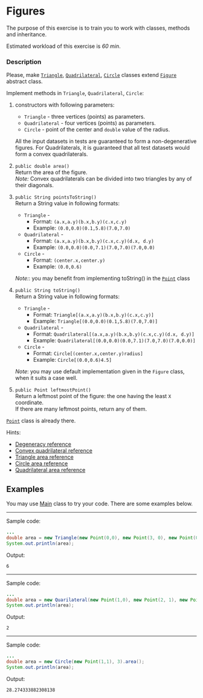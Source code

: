 # Figures

The purpose of this exercise is to train you to work with classes, methods and inheritance.

Estimated workload of this exercise is _60 min_.

### Description

Please, make [`Triangle`](src/main/java/com/epam/rd/autotasks/figures/Triangle.java),
[`Quadrilateral`](src/main/java/com/epam/rd/autotasks/figures/Quadrilateral.java),
[`Circle`](src/main/java/com/epam/rd/autotasks/figures/Circle.java) classes
extend [`Figure`](src/main/java/com/epam/rd/autotasks/figures/Figure.java) abstract class.

Implement methods in `Triangle`, `Quadrilateral`, `Circle`:

1. constructors with following parameters:
    * `Triangle` - three vertices (points) as parameters.
    * `Quadrilateral` - four vertices (points) as parameters.
    * `Circle` - point of the center and `double` value of the radius.

   All the input datasets in tests are guaranteed to form a non-degenerative figures.
   For Quadrilaterals, it is guaranteed that all test datasets would form a convex quadrilaterals.

1. `public double area()`\
   Return the area of the figure.\
   *Note:* Convex quadrilaterals can be divided into two triangles by any of their diagonals.

1. `public String pointsToString()`\
   Return a String value in following formats:
    * `Triangle` -
        * Format: `(a.x,a.y)(b.x,b.y)(c.x,c.y)`
        * Example: `(0.0,0.0)(0.1,5.8)(7.0,7.0)`
    * `Quadrilateral` -
        * Format: `(a.x,a.y)(b.x,b.y)(c.x,c.y)(d.x, d.y)`
        * Example: `(0.0,0.0)(0.0,7.1)(7.0,7.0)(7.0,0.0)`
    * `Circle` -
        * Format: `(center.x,center.y)`
        * Example: `(0.0,0.6)`

   *Note:*: you may benefit from implementing toString() in
   the [`Point`](src/main/java/com/epam/rd/autotasks/figures/Point.java) class

1. `public String toString()`\
   Return a String value in following formats:
    * `Triangle` -
        * Format: `Triangle[(a.x,a.y)(b.x,b.y)(c.x,c.y)]`
        * Example: `Triangle[(0.0,0.0)(0.1,5.8)(7.0,7.0)]`
    * `Quadrilateral` -
        * Format: `Quadrilateral[(a.x,a.y)(b.x,b.y)(c.x,c.y)(d.x, d.y)]`
        * Example: `Quadrilateral[(0.0,0.0)(0.0,7.1)(7.0,7.0)(7.0,0.0)]`
    * `Circle` -
        * Format: `Circle[(center.x,center.y)radius]`
        * Example: `Circle[(0.0,0.6)4.5]`

   *Note*: you may use default implementation given in the `Figure` class, when it suits a case well.

1. `public Point leftmostPoint()`\
   Return a leftmost point of the figure: the one having the least `X` coordinate.\
   If there are many leftmost points, return any of them.

[`Point`](src/main/java/com/epam/rd/autotasks/figures/Point.java) class is already there.

Hints:

* [Degeneracy reference](https://en.wikipedia.org/wiki/Degeneracy_(mathematics))
* [Convex quadrilateral reference](https://en.wikipedia.org/wiki/Quadrilateral#Convex_quadrilaterals)
* [Triangle area reference](https://en.wikipedia.org/wiki/Triangle#Computing_the_area_of_a_triangle)
* [Circle area reference](https://en.wikipedia.org/wiki/Circle#Area_enclosed)
* [Quadrilateral area reference](https://en.wikipedia.org/wiki/Quadrilateral#Area_of_a_convex_quadrilateral)

## Examples

You may use [Main](src/test/java/com/epam/rd/autotasks/figures/Main.java) class to try your code.
There are some examples below.

---
Sample code:

```java
...
double area = new Triangle(new Point(0,0), new Point(3, 0), new Point(0, 4)).area();
System.out.println(area);
```

Output:

```
6
```

---
Sample code:

```java
...
double area = new Quarilateral(new Point(1,0), new Point(2, 1), new Point(1, 2), new Point(0, 1)).area();
System.out.println(area);
```

Output:

```
2
```

---
Sample code:

```java
...
double area = new Circle(new Point(1,1), 3).area();
System.out.println(area);
```

Output:

```
28.274333882308138
```
